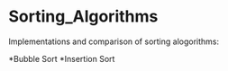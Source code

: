 # Sorting_Algorithms
Implementations and comparison of sorting alogorithms:

*Bubble Sort
*Insertion Sort 

